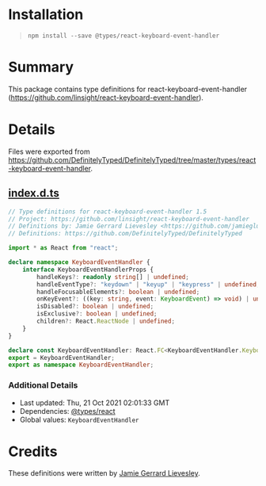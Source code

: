 # Installation
> `npm install --save @types/react-keyboard-event-handler`

# Summary
This package contains type definitions for react-keyboard-event-handler (https://github.com/linsight/react-keyboard-event-handler).

# Details
Files were exported from https://github.com/DefinitelyTyped/DefinitelyTyped/tree/master/types/react-keyboard-event-handler.
## [index.d.ts](https://github.com/DefinitelyTyped/DefinitelyTyped/tree/master/types/react-keyboard-event-handler/index.d.ts)
````ts
// Type definitions for react-keyboard-event-handler 1.5
// Project: https://github.com/linsight/react-keyboard-event-handler
// Definitions by: Jamie Gerrard Lievesley <https://github.com/jamiegluk>
// Definitions: https://github.com/DefinitelyTyped/DefinitelyTyped

import * as React from "react";

declare namespace KeyboardEventHandler {
    interface KeyboardEventHandlerProps {
        handleKeys?: readonly string[] | undefined;
        handleEventType?: "keydown" | "keyup" | "keypress" | undefined;
        handleFocusableElements?: boolean | undefined;
        onKeyEvent?: ((key: string, event: KeyboardEvent) => void) | undefined;
        isDisabled?: boolean | undefined;
        isExclusive?: boolean | undefined;
        children?: React.ReactNode | undefined;
    }
}

declare const KeyboardEventHandler: React.FC<KeyboardEventHandler.KeyboardEventHandlerProps>;
export = KeyboardEventHandler;
export as namespace KeyboardEventHandler;

````

### Additional Details
 * Last updated: Thu, 21 Oct 2021 02:01:33 GMT
 * Dependencies: [@types/react](https://npmjs.com/package/@types/react)
 * Global values: `KeyboardEventHandler`

# Credits
These definitions were written by [Jamie Gerrard Lievesley](https://github.com/jamiegluk).
